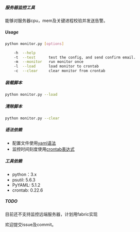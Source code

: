 ##### 服务器监控工具

能够对服务器cpu，mem及关键进程校验并发送告警。

##### Usage
```bash
python monitor.py [options]
        
    -h  --help 
    -t  --test      test the config, and send confirm email.
    -m  --monitor   run monitor once
    -l  --load      load monitor to crontab
    -c  --clear     clear monitor from crontab

```
    

##### 装载脚本
```bash
python monitor.py --load
```
##### 清除脚本
```bash
python monitor.py --clear
```
##### 语法依赖
- 配置文件使用[yaml语法](http://www.ruanyifeng.com/blog/2016/07/yaml.html)
- 监控时间刻度使用[crontab表达式](https://www.cnblogs.com/javahr/p/8318728.html)

##### 工具依赖
- python：3.x
- psutil: 5.6.3
- PyYAML: 5.1.2
- crontab: 0.22.6


##### TODO
目前还不支持监控远端服务器，计划用fabric实现


欢迎提交issue及commit。